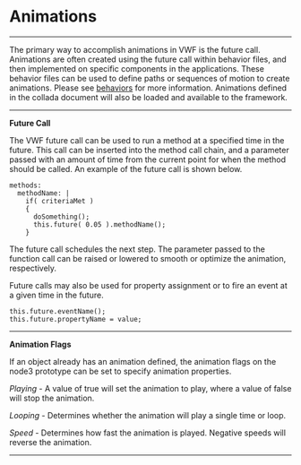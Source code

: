 Animations
===================
-------------------
The primary way to accomplish animations in VWF is the future call. Animations are often created using the future call within behavior files, and then implemented on specific components in the applications. These behavior files can be used to define paths or sequences of motion to create animations. Please see [behaviors](behaviors.html) for more information. Animations defined in the collada document will also be loaded and available to the framework.

-------------------

**Future Call**

The VWF future call can be used to run a method at a specified time in the future. This call can be inserted into the method call chain, and a parameter passed with an amount of time from the current point for when the method should be called. An example of the future call is shown below. 

	methods:
	  methodName: |
	    if( criteriaMet )
	    {
	      doSomething();
	      this.future( 0.05 ).methodName();
        }

The future call schedules the next step. The parameter passed to the function call can be raised or lowered to smooth or optimize the animation, respectively.

Future calls may also be used for property assignment or to fire an event at a given time in the future. 

	this.future.eventName();
	this.future.propertyName = value;

<!-- Coming soon! Relative vs. Absolute future calls: this.in() and this.at() -->

-------------------

**Animation Flags**

If an object already has an animation defined, the animation flags on the node3 prototype can be set to specify animation properties. 

*Playing* - A value of true will set the animation to play, where a value of false will stop the animation. 

*Looping* - Determines whether the animation will play a single time or loop.

*Speed* - Determines how fast the animation is played. Negative speeds will reverse the animation. 

<!-- Coming soon! Avatar animations, blended animations, animated transformations -->

-------------------





